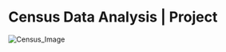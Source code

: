 # Census Data Analysis | Project

![Census_Image](https://github.com/user-attachments/assets/e616c6ca-6c20-4108-a9ba-fa53a3f64ac6)
